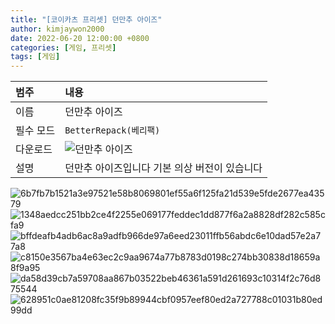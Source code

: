 ```yaml
---
title: "[코이카츠 프리셋] 던만추 아이즈"
author: kimjaywon2000
date: 2022-06-20 12:00:00 +0800
categories: [게임, 프리셋]
tags: [게임]
---
```


| 범주             | 내용            |
|:----------------|:---------------|
| 이름             | 던만추 아이즈  |
| 필수 모드         | `BetterRepack(베리팩)`       |
| 다운로드          | ![던만추 아이즈](https://user-images.githubusercontent.com/76558033/175767156-481f2e1e-893b-4c7f-b2c0-b4b6c7658a37.png) |
| 설명             | 던만추 아이즈입니다 기본 의상 버전이 있습니다  |

![6b7fb7b1521a3e97521e58b8069801ef55a6f125fa21d539e5fde2677ea43579](https://user-images.githubusercontent.com/76558033/174874134-bb2b68d7-29e3-47ea-9582-00c31cf15dde.png)
![1348aedcc251bb2ce4f2255e069177feddec1dd877f6a2a8828df282c585cfa9](https://user-images.githubusercontent.com/76558033/174874142-589357dd-84e0-4559-9ee2-2651ac749858.png)
![bffdeafb4adb6ac8a9adfb966de97a6eed23011ffb56abdc6e10dad57e2a77a8](https://user-images.githubusercontent.com/76558033/174874146-caa784dd-1e9b-4984-914c-50208498781c.png)
![c8150e3567ba4e63ec2c9aa9674a77b8783d0198c274bb30838d18659a8f9a95](https://user-images.githubusercontent.com/76558033/174874148-04940ea8-d3c0-4b5e-a598-638bd4326688.png)
![da58d39cb7a59708aa867b03522beb46361a591d261693c10314f2c76d875544](https://user-images.githubusercontent.com/76558033/174874153-6db9903e-fb4e-4ac9-88ef-7df5c9e93a60.png)
![628951c0ae81208fc35f9b89944cbf0957eef80ed2a727788c01031b80ed99dd](https://user-images.githubusercontent.com/76558033/174874155-4fd93506-706b-4766-8353-2d1c7a77a497.png)

